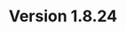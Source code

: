 ---
title: "Version 1.8.24"

version_number: "1.8.24"
version_code: "1824"
release_date: "2020-08-09"

packages:
  - type: mybb
    formats:
      - type: zip
        filesize: "2.14 MB"
        checksums:
          - type: md5
            value: 40febb29bd5c2e0f4d321f4512bdf1de
          - type: sha1
            value: bebb4de581f53882f4c3fac32bab5767fedcc8b4
          - type: sha256
            value: 87b5ee3f6601e07034c951006a9829bcb78bd347ec231b51f28a12e557f11909
          - type: sha512
            value: 49fff479e907a78124452f263507c87c13cc5c1493f71908493367b18e7d34f8872d725cb496a298075787281d3c2460f1da951a5e4a5622f5ea813052fed913
        locations:
          - name: resources.mybb.com/downloads/
          - name: github.com/mybb/mybb/releases/

  - type: changed_files
    formats:
      - type: zip
        filesize: "0.33 MB"
        checksums:
          - type: md5
            value: 91b67bcf5ede5762e9407012e83df237
          - type: sha1
            value: bb35116aeebfa260e91c8250f5ad9ddf8c21c5a4
          - type: sha256
            value: 09db34728d65661cf4e83ee0c89852e29a47e990213f3b9f0bd7affa7b2cba9a
          - type: sha512
            value: 755b11d6b1d8b5304d0debbe551faf5fc1349d305465c6a559ba97de058412322e614cd580cde5abc05afc25d581aecf1da4a6cc652ef36ae0eda035fa6ba326
        locations:
          - name: resources.mybb.com/downloads/
          - name: github.com/mybb/mybb/releases/

upgrade_script_required: true

comment: |
  After running the upgrade, make sure to update the version attribute in the `codebuttons` template for non-default themes.

resolved_security_issues:
  - description: "MyCode message formatting XSS in visual editor"
    severity: "high"
    cwe_id: "CWE-79"
    cwe_name: "Cross-site Scripting"
    cvss_score: "CVSS:3.1/AV:N/AC:L/PR:N/UI:R/S:U/C:H/I:H/A:H"
    reported_by:
      - name: "Murphy"
    references:
      - url: https://github.com/mybb/mybb/security/advisories/GHSA-37h7-vfv6-f8rj
        title: "Advisory: MyCode message formatting XSS in visual editor"
        type: advisory

changed_files:
  - admin:
    - modules:
      - user:
        - users.php
  - inc:
    - class_core.php
  - install:
    - resources:
      - mybb_theme.xml
      - upgrade51.php
  - jscripts:
    - bbcodes_sceditor.js

changed_templates:
  - codebuttons

---